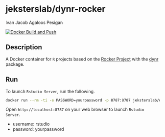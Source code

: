# jeksterslab/dynr-rocker

Ivan Jacob Agaloos Pesigan

<!-- badges: start -->
[![Docker Build and Push](https://github.com/jeksterslab/docker-dynr-rocker/actions/workflows/docker-build-push.yml/badge.svg)](https://github.com/jeksterslab/docker-dynr-rocker/actions/workflows/docker-build-push.yml)
<!-- badges: end -->

## Description

A Docker container for `R` projects based on the [Rocker Project](https://rocker-project.org/)
with the [dynr](https://github.com/mhunter1/dynr) package.

## Run

To launch `Rstudio Server`, run the following.

```bash
docker run --rm -ti -e PASSWORD=yourpassword -p 8787:8787 jeksterslab/dynr-rocker
```

Open `http://localhost:8787` on your web browser to launch `Rstudio Server`.

- username: rstudio
- password: yourpassword
